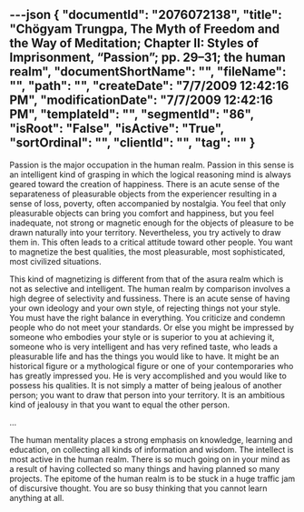 ---json
{
  "documentId": "2076072138",
  "title": "Chögyam Trungpa, The Myth of Freedom and the Way of Meditation; Chapter II: Styles of Imprisonment, “Passion”; pp. 29–31; the human realm",
  "documentShortName": "",
  "fileName": "",
  "path": "",
  "createDate": "7/7/2009 12:42:16 PM",
  "modificationDate": "7/7/2009 12:42:16 PM",
  "templateId": "",
  "segmentId": "86",
  "isRoot": "False",
  "isActive": "True",
  "sortOrdinal": "",
  "clientId": "",
  "tag": ""
}
---

Passion is the major occupation in the human realm. Passion in this sense is an intelligent kind of grasping in which the logical reasoning mind is always geared toward the creation of happiness. There is an acute sense of the separateness of pleasurable objects from the experiencer resulting in a sense of loss, poverty, often accompanied by nostalgia. You feel that only pleasurable objects can bring you comfort and happiness, but you feel inadequate, not strong or magnetic enough for the objects of pleasure to be drawn naturally into your territory. Nevertheless, you try actively to draw them in. This often leads to a critical attitude toward other people. You want to magnetize the best qualities, the most pleasurable, most sophisticated, most civilized situations.

This kind of magnetizing is different from that of the asura realm which is not as selective and intelligent. The human realm by comparison involves a high degree of selectivity and fussiness. There is an acute sense of having your own ideology and your own style, of rejecting things not your style. You must have the right balance in everything. You criticize and condemn people who do not meet your standards. Or else you might be impressed by someone who embodies your style or is superior to you at achieving it, someone who is very intelligent and has very refined taste, who leads a pleasurable life and has the things you would like to have. It might be an historical figure or a mythological figure or one of your contemporaries who has greatly impressed you. He is very accomplished and you would like to possess his qualities. It is not simply a matter of being jealous of another person; you want to draw that person into your territory. It is an ambitious kind of jealousy in that you want to equal the other person.

…

The human mentality places a strong emphasis on knowledge, learning and education, on collecting all kinds of information and wisdom. The intellect is most active in the human realm. There is so much going on in your mind as a result of having collected so many things and having planned so many projects. The epitome of the human realm is to be stuck in a huge traffic jam of discursive thought. You are so busy thinking that you cannot learn anything at all.
